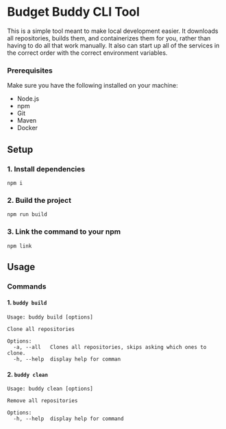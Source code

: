 # Budget Buddy CLI Tool

This is a simple tool meant to make local development easier. It downloads all repositories, builds them, and containerizes them for you, rather than having to do all that work manually. It also can start up all of the services in the correct order with the correct environment variables.

### Prerequisites

Make sure you have the following installed on your machine:

- Node.js
- npm
- Git
- Maven
- Docker

## Setup

### 1. Install dependencies

`npm i`

### 2. Build the project

`npm run build`

### 3. Link the command to your npm
`npm link`

## Usage

### Commands

#### 1. `buddy build`

```
Usage: buddy build [options]

Clone all repositories

Options:
  -a, --all   Clones all repositories, skips asking which ones to clone.
  -h, --help  display help for comman
```

#### 2. `buddy clean`

```
Usage: buddy clean [options]

Remove all repositories

Options:
  -h, --help  display help for command
```
